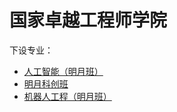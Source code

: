 # 国家卓越工程师学院
下设专业：  

- [人工智能（明月班）](人工智能（明月班）.md)  
- [明月科创班](明月科创班.md)  
- [机器人工程（明月班）](机器人工程（明月班）.md)  